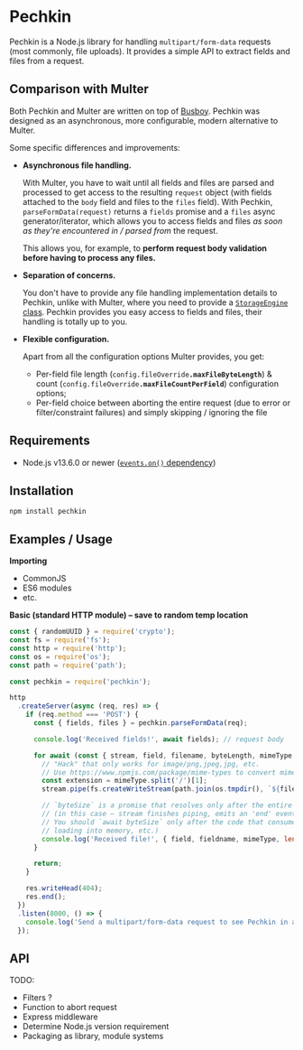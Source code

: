 # Pechkin

Pechkin is a Node.js library for handling `multipart/form-data` requests (most commonly, file uploads). It provides a simple API to extract fields and files from a request.

## Comparison with Multer

Both Pechkin and Multer are written on top of [Busboy](https://github.com/mscdex/busboy). Pechkin was designed as an asynchronous, more configurable, modern alternative to Multer.

Some specific differences and improvements:

- **Asynchronous file handling.**

  With Multer, you have to wait until all fields and files are parsed and processed to get access to the resulting `request` object (with fields attached to the `body` field and files to the `files` field). With Pechkin, `parseFormData(request)` returns a `fields` promise and a `files` async generator/iterator, which allows you to access fields and files *as soon as they're encountered in / parsed from* the request.

  This allows you, for example, to **perform request body validation before having to process any files.**

- **Separation of concerns.**

  You don't have to provide any file handling implementation details to Pechkin, unlike with Multer, where you need to provide a [`StorageEngine` class](https://github.com/expressjs/multer/blob/master/StorageEngine.md). Pechkin provides you easy access to fields and files, their handling is totally up to you.

- **Flexible configuration.**

  Apart from all the configuration options Multer provides, you get:

  - Per-field file length (`config.fileOverride`**`.maxFileByteLength`**) & count (`config.fileOverride`**`.maxFileCountPerField`**) configuration options;
  - Per-field choice between aborting the entire request (due to error or filter/constraint failures) and simply skipping / ignoring the file

## Requirements

- Node.js v13.6.0 or newer ([`events.on()` dependency](https://github.com/nodejs/node/blob/main/doc/changelogs/CHANGELOG_V13.md#13.6.0))

## Installation

```npm install pechkin```

## Examples / Usage

**Importing**

- CommonJS
- ES6 modules
- etc.

**Basic (standard HTTP module) – save to random temp location**

```js
const { randomUUID } = require('crypto');
const fs = require('fs');
const http = require('http');
const os = require('os');
const path = require('path');

const pechkin = require('pechkin');

http
  .createServer(async (req, res) => {
    if (req.method === 'POST') {
      const { fields, files } = pechkin.parseFormData(req);

      console.log('Received fields!', await fields); // request body

      for await (const { stream, field, filename, byteLength, mimeType } of files) {
        // "Hack" that only works for image/png,jpeg,jpg, etc. 
        // Use https://www.npmjs.com/package/mime-types to convert mimetypes to extensions.
        const extension = mimeType.split('/')[1]; 
        stream.pipe(fs.createWriteStream(path.join(os.tmpdir(), `${filename}-${randomUUID()}.${mimeType.split('/')[1]}`)));

        // `byteSize` is a promise that resolves only after the entire `file.stream` has been consumed
        // (in this case – stream finishes piping, emits an 'end' event and the file gets saved to the file system).
        // You should `await byteSize` only after the code that consumes the stream (e.g. uploading to AWS S3,
        // loading into memory, etc.)
        console.log('Received file!', { field, fieldname, mimeType, length: await byteSize });
      }

      return;
    }

    res.writeHead(404);
    res.end();
  })
  .listen(8000, () => {
    console.log('Send a multipart/form-data request to see Pechkin in action...');
  });
```

## API

TODO:
- Filters ?
- Function to abort request
- Express middleware
- Determine Node.js version requirement
- Packaging as library, module systems